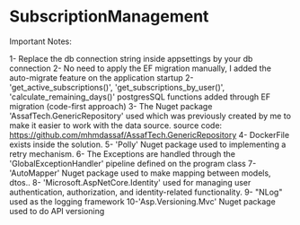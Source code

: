 # SubscriptionManagement

Important Notes:
 
1- Replace the db connection string inside appsettings by your db connection
2- No need to apply the EF migration  manually, I added the auto-migrate feature on the application startup
2- 'get_active_subscriptions()', 'get_subscriptions_by_user()', 'calculate_remaining_days()' 
    postgresSQL functions added through EF migration (code-first approach) 
3- The Nuget package 'AssafTech.GenericRepository' used which was previously created by me to make it easier to work with the data source.
   source code: https://github.com/mhmdassaf/AssafTech.GenericRepository 
4- DockerFile exists inside the solution.
5- 'Polly' Nuget package used to implementing a retry mechanism.
6- The Exceptions are handled through the 'GlobalExceptionHandler' pipeline defined on the program class
7- 'AutoMapper' Nuget package used to make mapping between models, dtos..
8- 'Microsoft.AspNetCore.Identity' used for managing user authentication, authorization, and identity-related functionality.
9- "NLog" used as the logging framework
10-'Asp.Versioning.Mvc' Nuget package used to do API versioning